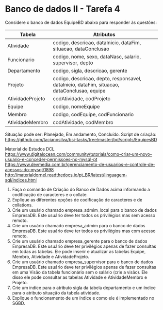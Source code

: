 # Banco de dados II - Tarefa 4


Considere o banco de dados EquipeBD abaixo para responder às questões:

Tabela | Atributos
---------------- | ----------------------------------------------
Atividade        | codigo, descricao, dataInicio, dataFim, situacao, dataConclusao
Funcionario      | codigo, nome, sexo, dataNasc, salario, supervisor, depto
Departamento     | codigo, sigla, descricao, gerente
Projeto          | codigo, descricao, depto, responsavel, dataInicio, dataFim, situacao, dataConclusao, equipe
AtividadeProjeto | codAtividade, codProjeto
Equipe           | codigo, nomeEquipe
Membro           | codigo, codEquipe, codFuncionario
AtividadeMembro  | codAtividade, codMembro


Situação pode ser: Planejado, Em andamento, Concluído.
Script de criação: https://github.com/tacianosilva/bsi-tasks/tree/master/bd/scripts/EquipesBD 

Material de Estudos
DCL
https://www.digitalocean.com/community/tutorials/como-criar-um-novo-usuario-e-conceder-permissoes-no-mysql-pt
https://www.devmedia.com.br/gerenciamento-de-usuarios-e-controle-de-acessos-do-mysql/1898
http://materialdornel.readthedocs.io/pt_BR/latest/linguagem-sql/indices.html

1. Faça o comando de Criação do Banco de Dados acima informando a codificação de caracteres e o collate.
2. Explique as diferentes opções de codificação de caracteres e de collations.
3. Crie um usuário chamado empresa_admim_local para o banco de dados EmpresaDB. Este usuário deve ter todos os privilégios mas sem acesso remoto.
4. Crie um usuário chamado empresa_admim para o banco de dados EmpresaDB. Este usuário deve ter todos os privilégios mas com acesso remoto.
5. Crie um usuário chamado empresa_gerente para o banco de dados EmpresaDB. Este usuário deve ter privilégios apenas de fazer consultas em todas as tabelas. Ele pode inserir e atualizar as tabelas Equipe, Membro, Atividade e AtividadeProjeto.
6. Crie um usuário chamado empresa_supervisor para o banco de dados EmpresaDB. Este usuário deve ter privilégios apenas de fazer consultas em uma Visão da tabela funcionário sem o salário (crie a visão). Ele disso ele pode consultar as tabelas Atividade e AtividadeMembro e Projeto.
7. Crie um índice para o atributo sigla da tabela departamento e um índice para o atributo situação da tabela atividade.
8. Explique o funcionamento de um índice e como ele é implementado no SGBD.
